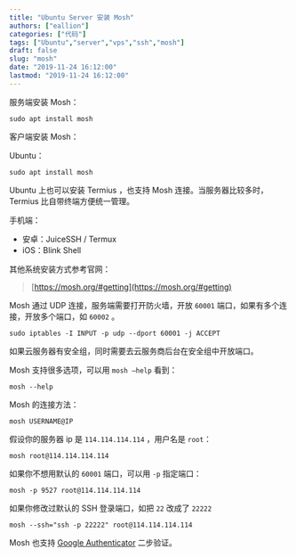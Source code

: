 ```yaml
---
title: "Ubuntu Server 安装 Mosh"
authors: ["eallion"]
categories: ["代码"]
tags: ["Ubuntu","server","vps","ssh","mosh"]
draft: false
slug: "mosh"
date: "2019-11-24 16:12:00"
lastmod: "2019-11-24 16:12:00"
---
```


服务端安装 Mosh：

```
sudo apt install mosh
```

客户端安装 Mosh：

Ubuntu：

```
sudo apt install mosh
```

Ubuntu 上也可以安装 Termius ，也支持 Mosh 连接。当服务器比较多时，Termius 比自带终端方便统一管理。

手机端：

- 安卓：JuiceSSH / Termux
- iOS：Blink Shell

其他系统安装方式参考官网：

> [https://mosh.org/#getting](https://mosh.org/#getting)

Mosh 通过 UDP 连接，服务端需要打开防火墙，开放 `60001` 端口，如果有多个连接，开放多个端口，如 `60002` 。

```
sudo iptables -I INPUT -p udp --dport 60001 -j ACCEPT
```

如果云服务器有安全组，同时需要去云服务商后台在安全组中开放端口。

Mosh 支持很多选项，可以用 `mosh —help` 看到：

```
mosh --help 
```

Mosh 的连接方法：

```
mosh USERNAME@IP
```

假设你的服务器 ip 是 `114.114.114.114` ，用户名是 `root`：

```
mosh root@114.114.114.114
```

如果你不想用默认的 `60001` 端口，可以用 `-p` 指定端口：

```
mosh -p 9527 root@114.114.114.114
```

如果你修改过默认的 SSH 登录端口，如把 `22` 改成了 `22222`

```
mosh --ssh="ssh -p 22222" root@114.114.114.114
```

Mosh 也支持 [Google Authenticator](https://eallion.com/ssh-google-authenticator) 二步验证。
